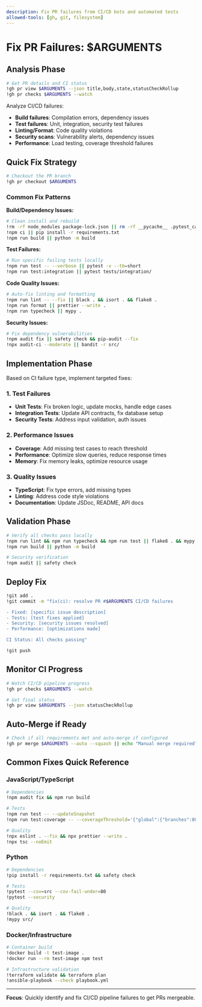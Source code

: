 ```yaml
---
description: Fix PR failures from CI/CD bots and automated tests
allowed-tools: [gh, git, filesystem]
---
```


# Fix PR Failures: $ARGUMENTS

## Analysis Phase

```bash
# Get PR details and CI status
!gh pr view $ARGUMENTS --json title,body,state,statusCheckRollup
!gh pr checks $ARGUMENTS --watch
```

Analyze CI/CD failures:

- **Build failures**: Compilation errors, dependency issues
- **Test failures**: Unit, integration, security test failures  
- **Linting/Format**: Code quality violations
- **Security scans**: Vulnerability alerts, dependency issues
- **Performance**: Load testing, coverage threshold failures

## Quick Fix Strategy

```bash
# Checkout the PR branch
!gh pr checkout $ARGUMENTS
```

### Common Fix Patterns

**Build/Dependency Issues:**

```bash
# Clean install and rebuild
!rm -rf node_modules package-lock.json || rm -rf __pycache__ .pytest_cache
!npm ci || pip install -r requirements.txt
!npm run build || python -m build
```

**Test Failures:**

```bash
# Run specific failing tests locally
!npm run test -- --verbose || pytest -v --tb=short
!npm run test:integration || pytest tests/integration/
```

**Code Quality Issues:**

```bash
# Auto-fix linting and formatting
!npm run lint -- --fix || black . && isort . && flake8 .
!npm run format || prettier --write .
!npm run typecheck || mypy .
```

**Security Issues:**

```bash
# Fix dependency vulnerabilities
!npm audit fix || safety check && pip-audit --fix
!npx audit-ci --moderate || bandit -r src/
```

## Implementation Phase

Based on CI failure type, implement targeted fixes:

### 1. Test Failures

- **Unit Tests**: Fix broken logic, update mocks, handle edge cases
- **Integration Tests**: Update API contracts, fix database setup
- **Security Tests**: Address input validation, auth issues

### 2. Performance Issues  

- **Coverage**: Add missing test cases to reach threshold
- **Performance**: Optimize slow queries, reduce response times
- **Memory**: Fix memory leaks, optimize resource usage

### 3. Quality Issues

- **TypeScript**: Fix type errors, add missing types
- **Linting**: Address code style violations
- **Documentation**: Update JSDoc, README, API docs

## Validation Phase

```bash
# Verify all checks pass locally
!npm run lint && npm run typecheck && npm run test || flake8 . && mypy . && pytest
!npm run build || python -m build

# Security verification
!npm audit || safety check
```

## Deploy Fix

```bash
!git add .
!git commit -m "fix(ci): resolve PR #$ARGUMENTS CI/CD failures

- Fixed: [specific issue description]
- Tests: [test fixes applied]
- Security: [security issues resolved]  
- Performance: [optimizations made]

CI Status: All checks passing"

!git push
```

## Monitor CI Progress

```bash
# Watch CI/CD pipeline progress
!gh pr checks $ARGUMENTS --watch

# Get final status
!gh pr view $ARGUMENTS --json statusCheckRollup
```

## Auto-Merge if Ready

```bash
# Check if all requirements met and auto-merge if configured
!gh pr merge $ARGUMENTS --auto --squash || echo "Manual merge required"
```

## Common Fixes Quick Reference

### JavaScript/TypeScript

```bash
# Dependencies
!npm audit fix && npm run build

# Tests  
!npm run test -- --updateSnapshot
!npm run test:coverage -- --coverageThreshold='{"global":{"branches":80}}'

# Quality
!npx eslint . --fix && npx prettier --write .
!npx tsc --noEmit
```

### Python

```bash
# Dependencies
!pip install -r requirements.txt && safety check

# Tests
!pytest --cov=src --cov-fail-under=80
!pytest --security

# Quality  
!black . && isort . && flake8 .
!mypy src/
```

### Docker/Infrastructure

```bash
# Container build
!docker build -t test-image .
!docker run --rm test-image npm test

# Infrastructure validation
!terraform validate && terraform plan
!ansible-playbook --check playbook.yml
```

---

**Focus**: Quickly identify and fix CI/CD pipeline failures to get PRs mergeable.
